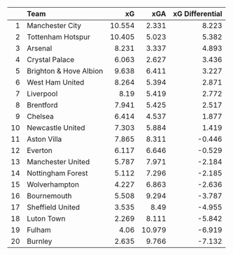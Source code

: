 |    | Team                   |     xG |    xGA |   xG Differential |
|---:|:-----------------------|-------:|-------:|------------------:|
|  1 | Manchester City        | 10.554 |  2.331 |             8.223 |
|  2 | Tottenham Hotspur      | 10.405 |  5.023 |             5.382 |
|  3 | Arsenal                |  8.231 |  3.337 |             4.893 |
|  4 | Crystal Palace         |  6.063 |  2.627 |             3.436 |
|  5 | Brighton & Hove Albion |  9.638 |  6.411 |             3.227 |
|  6 | West Ham United        |  8.264 |  5.394 |             2.871 |
|  7 | Liverpool              |  8.19  |  5.419 |             2.772 |
|  8 | Brentford              |  7.941 |  5.425 |             2.517 |
|  9 | Chelsea                |  6.414 |  4.537 |             1.877 |
| 10 | Newcastle United       |  7.303 |  5.884 |             1.419 |
| 11 | Aston Villa            |  7.865 |  8.311 |            -0.446 |
| 12 | Everton                |  6.117 |  6.646 |            -0.529 |
| 13 | Manchester United      |  5.787 |  7.971 |            -2.184 |
| 14 | Nottingham Forest      |  5.112 |  7.296 |            -2.185 |
| 15 | Wolverhampton          |  4.227 |  6.863 |            -2.636 |
| 16 | Bournemouth            |  5.508 |  9.294 |            -3.787 |
| 17 | Sheffield United       |  3.535 |  8.49  |            -4.955 |
| 18 | Luton Town             |  2.269 |  8.111 |            -5.842 |
| 19 | Fulham                 |  4.06  | 10.979 |            -6.919 |
| 20 | Burnley                |  2.635 |  9.766 |            -7.132 |